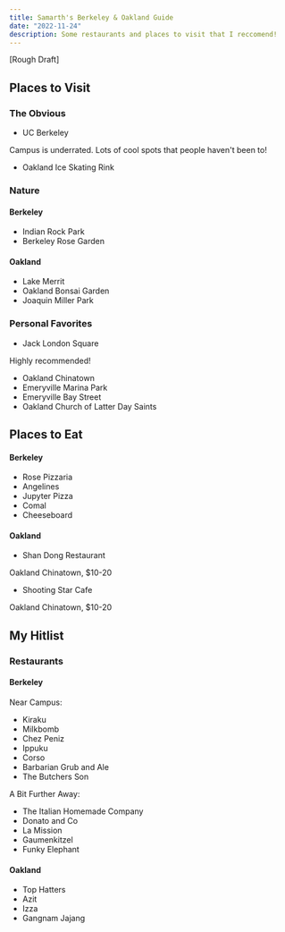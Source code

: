 ```yaml
---
title: Samarth's Berkeley & Oakland Guide
date: "2022-11-24"
description: Some restaurants and places to visit that I reccomend!
---
```


[Rough Draft]

## Places to Visit

### The Obvious

- UC Berkeley

Campus is underrated. Lots of cool spots that people haven't been to!

- Oakland Ice Skating Rink

### Nature

#### Berkeley

- Indian Rock Park
- Berkeley Rose Garden

#### Oakland

- Lake Merrit
- Oakland Bonsai Garden
- Joaquin Miller Park

### Personal Favorites

- Jack London Square

Highly recommended!

- Oakland Chinatown
- Emeryville Marina Park
- Emeryville Bay Street
- Oakland Church of Latter Day Saints

## Places to Eat

#### Berkeley

- Rose Pizzaria
- Angelines
- Jupyter Pizza
- Comal
- Cheeseboard

#### Oakland

- Shan Dong Restaurant

Oakland Chinatown, $10-20

- Shooting Star Cafe

Oakland Chinatown, $10-20

## My Hitlist

### Restaurants

#### Berkeley

Near Campus:

- Kiraku
- Milkbomb
- Chez Peniz
- Ippuku
- Corso
- Barbarian Grub and Ale
- The Butchers Son

A Bit Further Away:

- The Italian Homemade Company
- Donato and Co
- La Mission
- Gaumenkitzel
- Funky Elephant

#### Oakland

- Top Hatters
- Azit
- Izza
- Gangnam Jajang
